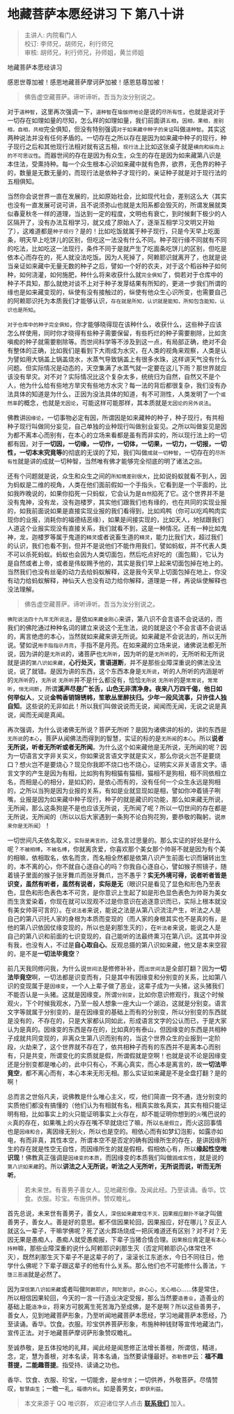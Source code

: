 # 地藏菩萨本愿经讲习 下 第八十讲

> 主讲人: 内院看门人 <br />
> 校订: 李师兄，胡师兄，利行师兄 <br />
> 审核: 胡师兄，利行师兄，孙师姐，黄兰师姐 <br />

地藏菩萨本愿经讲习

感恩世尊加被！感恩地藏菩萨摩诃萨加被！感恩慈尊加被！

> 佛告虚空藏菩萨。谛听谛听。吾当为汝分别说之。

对于`道种智`，这里再次强调一下，`道种智`在`瑜伽师地论`是说的`尽所有性`，也就是说对于一切存在如理如量的尽知，怎么样的如理如量，我们前面讲`五相`，`因相，果相，差别相，自相，共相`完全俱知，但没有特别强调`对于如来藏中种子的亲证`叫做`道种智`。其实这两种说法并没有任何矛盾的。一切存在之所以存在是因为如来藏中种子的现行，种子现行之后和其他现行法相对就有这五相，`现行法`上比如这张桌子就是`横向和纵向上的不可思议性`。而器世间的存在是因为有众生，众生的存在是因为如来藏第八识是本住法，受熏持种。每一个众生根本心识如来藏中就有色界，欲界，无色界的种子的，数量是无数无量的，而现行法是依种子才现行的，亲证种子就是对于现行法的五相俱知。

当然你会说世界一直在发展的，比如原始社会，比如现代社会，差别这么大（其实也没有一直发展可说可讲，且不说须弥山也就是太阳系都会毁灭的，所谓发展就类似春夏秋冬一样的道理，当达到一定的程度，文明也有衰亡，到时候剩下极少的人区隔开了，没有办法互相学习，就又成了原始人了，逐渐互相学习文明又开始了），这难道都是`种子现行`？是的！比如吃饭就属于种子现行，只是今天早上吃面条，明天早上吃饼儿的区别，但吃这一法没有什么不同。种子现行缘不同就有不同的吃法，比如吃这一法现行，条件不同于是就产生了吃面条吃饼儿的区别，但吃是依本心而存在的，死人就没法吃饭。因为人死掉了，阿赖耶识就离开了，也就是说当亲证如来藏中无量无数的种子之后，譬如一个好的农夫，对于这个稻谷种子如何种，如何浇灌，如何施肥，种什么将来收获什么就`完全俱知`了，倘若对于仓库中的种子不具知，那么就绝对谈不上对于种子发芽结果有所知的，更进一步我们所谓的缘也是如来藏变现的，纵使有没有接触过的，纵使有他众生心识所变，也需要自己的阿赖耶识托为本质我们才能够认识，`存在就是所知，认识就是能知，所知包含能知，认识也是所知`。

`对于仓库中的种子完全俱知`，你才能够晓得现在该种什么，收获什么，这些种子应该怎么样使用，同时你才晓得有些种子需要保留，有些朽烂的种子需要剔除，比如贪嗔痴的种子就需要剔除等。而世间科学等不涉及到这一点，有局部正确，绝对不会有整体的正确，比如我们是看到下大雨成为水灾，在人类的视角来观察，人类是认为譬如用大锅盖上锅盖烧水，水蒸气导致锅盖上有很多水珠，这样讲天气没有什么问题。但实际情况是动态的，天空集满了水蒸气就一定要在这儿下雨？那世界就应该没有旱灾。对不对？实际情况比这个复杂太多，统统归为自然，自然又不是个人，他为什么给有些地方旱灾有些地方水灾？每一法的背后都很复杂，我们没有办法具体的知道是为什么，正因为没法具体的知道，有不可测性，人类发明了一个`或然率`的概念，也就是`无因论`，可能这样可能那样，其本质就是`无因论的另外说法`。

佛教讲`因缘论`，一切事物必定有因，所谓因是如来藏种的种子，种子现行，有共相种子现行叫做同分妄见，自己单独的业种现行叫做别业妄见。之所以叫做妄见是因为都不离本心而别有，在本心的立场来看都是虽有而非实的，所以现行法上的一切都有因，对于**一切因，一切缘，一切作，一切体，一切果，一切力，一切报，一切性，一切本末究竟等**的彻底的无误的了知，我们叫做`成就一切种智`，一切存在的`尽所有性`就是讲的成就一切种智，当然唯有佛才能够完全彻底的明了诸法之`因`。

还有个问题就是说，众生和众生之间的`所知境差别很大`，比如说蚂蚁就看不到人，因为蚂蚁是二维的视角，人类在他们面前假如一个手指头，它看到是一个平面的，比如我昨晚说的，如果你掐死一只蚂蚁，它会认为是`自然`掐死了它。这个世界并不是没有鬼神，没有龙，没有迦楼罗，其实他们跟我们也有缘的，也在共同的实现业报的，如我前面说如果是直接实现业报的我们看得到，比如鸡鸭（你可以吃鸡鸭肉实现你的业报，消耗你的福德结恶缘），如果是间接实现的，比如天人，地狱跟我们人道这个业报实现没有直接关系，我们就看不到，这是一种情况。还有一种比如鬼神，龙，迦楼罗等属于鬼道的`精灵`或者说畜生道的`精灵`，能力比我们大，超过我们的认识，我们也看不到，但并不是说他们不能作用我们，譬如蚂蚁，并不代表人类不可以杀死蚂蚁。蚂蚁也会因为人类切面包，然后吃点好吃的（面包屑），它认为是自然或者上帝，或者是伟蚁赐予他的，其实是我们早上起来切面包掉在地上的。当然我们也没有丝毫的动力去给蚂蚁解释，这是我今天早上切面包掉在地上，你没有动力给蚂蚁解释，神仙天人也没有动力给你解释，道理是一样，再说纵使解释也没法理解。

> 佛告虚空藏菩萨。谛听谛听。吾当为汝分别说之。

`佛陀说法四十九年无所说法`，是依`如来藏金刚心`来讲，第八识不会言语不会说话的，而我们的佛陀通过种种名词的建立来说这个无生法，说的就是这个不会言语不会说话的，离言绝虑的本心，当然就如来藏来讲无所说。如来藏是不会说法的，所以无所说。譬如说`用手指指示月亮`，手指不是月亮。在如来藏的立场来说，诸佛说法都无所说，因为讲的是`无所说`的，诸菩萨也`无所听`，因为听的是`无所听`的，无所听和无所说就是讲的`第八识如来藏`，**心行处灭，言语道断**，并不是那些业障深重说的佛法没法说，说了就错。是因为讲的东西，这个东西本身是`无所说`，听的人所听的内涵是听的`无所听`的，`无所说` `无所听`并不是什么都没有，恰恰`无所说` `无所听`的是`常常说`，`常常听`，`恒无间断`，所谓**溪声尽是广长舌，山色无非清净身。夜来八万四千偈，他日如何举似人**，又说**金鸭香销锦锈帏，笙歌丛里醉扶归。少年一段风流事，只许佳人独自知**。这些说的无非如此！所以我们叫做说说而无说，闻闻而无闻，无说之说是真说，闻而无闻是真闻。

再次强调，为什么说诸佛无所说？菩萨无所听？是因为诸佛讲的标的，讲的东西是`无所说`的`本心`，菩萨从闻佛法而得到的智慧，实证的标的是`无所闻`的`本心`。所以**说者无所说，听者无所听或者无所闻**。为什么这个如来藏他是无所说，无所闻的呢？因为一切语言文字非关实义，你如果说言语文字就是实义，那么你说火岂不是要烧口？想火岂不是要烧心？现见你我即不烧口也不烧心，证明实义非关语言文字。语言文字的产生是因为有相，比如狗有狗相猫有猫相，猫相不是狗相，相不同依相立名，而相是心的相分，是如幻的，是依心而有的，没有任何一个众生永远是狗相的，之所以当狗是因为业报的关系，有如是业就显现如是相，譬如你冲着镜子咧嘴，业报是因为如来藏中种子现行，种子的就是藏识的功能，那么如来藏无所说，无所闻，那么这条狗是不是也应该无所说，无所闻了呢？所以一切世间的存在都是无所说，无所闻的（所以以后大家遇到一条狗不论白狗花狗，要恭敬的鞠躬，说`原来你是无所闻`）！

一切世间凡夫依名取义，`实际是离言的`，过名言过思量的。那么实证的好处是什么呢？`不被相缚`，`不被名缚`，你就离贪爱，你喜欢那个美女那个帅哥不就是因为有个美的相嘛，依相取名，依名而贪，而名相全然都是依第八识产生前面七识而辗转出生的，本不离的心，你不就自心逐自心的吗？你我自心逐自心，譬如猴子照镜子，随着镜子里面的猴子张牙舞爪而张牙舞爪，岂不愚乎？**实无外境可得，说者听者皆是识变，虽然有听者，虽然有说者，实际是无**（眼识只是看见了显色和形色乃至表色，显色和形色表色本不可贪，是你意识上生起了如是形色显色表色为帅哥为美女而生贪爱染着，你现在就可以现观不过是你意识在追逐意识而已，实际上根本就没有美女帅哥可言的）。在`说法者`来说，能说之法是从第八识流注产生，听法之人是自己的第八识托人家的身根为本质而变现的（而人家的身根其实也不是真的有，是他的第八识依因仗缘变现的，所以也是刹那生灭的），在`听法者`来说，能说之人是自己的第八识和前面的七识变现的，自己能听的法最终熏习在第八识。这其中并没有我，也没有人，不过是**自心取自心**。反观总摄的第八识如来藏，他又是本来空寂的，是不是**一切法毕竟空**？

前几天我同修问我，为什么说`世间法`是修修补补，而`出世间法`是全部打翻？因为**一切法毕竟空**啊，一切法都是识变而有，只是其中有因缘变和分别变的关系，比如第八识的变现属于是`因缘变`，一个人上辈子做了恶业，这辈子成为一头猪，这头猪我们不能否认是一头猪。这就是因缘变。所谓`分别变`，比如你意识修观行，我这个时候观火，下个时候我观水，乃至一般人想象一座大山一个湖泊，这就是分别变。语言文字等就属于分别变的，是在因缘变的基础上而有的分别变，所以分别变的东西就是没有的，不存在的，只是大家都认同如此，形成语言文字的公认而已，于是大家认为是真的。因缘变的东西是存在的，比如真的有泰山，但因缘变的东西是共相种子成就共同变现的，非离众生第八识而别有的，当这个世界众生的业报到一定阶段，火劫来了，这个世界就不存在了，依共相种子而有的东西并不是离本心而别有，只是共变，所谓变化的实质就是假，所谓假就是空啊！也就是说不论是因缘变还是分别变都是唯心的，此中只有心，不离心真实，而心本是离言的，故**一切法毕竟空**，都不离心而有，本心本来无形无相。那么实证如来藏是不是全盘打翻？是的啊！

总而言之世俗凡夫，说佛教是什么唯心主义，哎，他们简直一窍不通，连分别变的实质他们都没有搞懂的（他们认为有相就有名，相真实故名真实，其实有相只能证明有相，比如事实上的火只能证明事实上火存在，却不能证明你想到的`火`嘴巴说的`火`真的存在，如果嘴上的火存在嘴不早就烧烂了嘛，所以`名是假立`，而火这回事情也是`因缘和合`，离因缘无别火，所以也是空的。相依心而有如梦幻泡影，如露亦如电，有而非真，其性本空，所谓本空不是否定的确有因缘所生的存在，是讲因缘所生的存在就是性空无自性，而因缘所生的就是假相，假相依心有，所以**缘起性空唯识现**！佛教真正强调是`因缘变的本质`，而因缘变的本质我们叫做`圆成实性`，就是说的`第八识如来藏`的。所以**讲法之人无所说，听法之人无所听，无所说而说，听而无所听**。

> 若未来世。有善男子善女人。见地藏形像。及闻此经。乃至读诵。香华。饮食。衣服。珍宝。布施供养。赞叹瞻礼。

首先总说，未来世有善男子，善女人，`深信如来藏常住不灭，因果报应颠扑不破`才叫做善男子，善女人。善是好的意思。都不信因果轮回，因果报应，好在哪儿？反正人就这么一辈子，干嘛学佛呢？死了送火葬场烧成一把灰难道还有区别？对不对？无因无果是愚痴人，愚痴人就受愚痴报，下辈子当猪合情合理。`因果报应`肯定是`有本心持种`嘛，那些业障深重的说什么阿赖耶识刹那生灭（否定阿赖耶识心体常住不灭），既然刹那生灭下辈子不是这辈子的了，滚滚长江东逝水，今日不同往日，他学什么佛呢？下辈子跟这辈子的他有什么关系。那么他们也不可能修什么善法，`下堕三恶道`就是必然了。

因为`深信第八识如来藏`或者叫做`阿赖耶识`，`阿陀那识`，`非心心`，`无心相心`……体是常住，所以相信因果轮回，今天的一言一行造业决定受报，那么当然要`造善业`，造善业的基础上能`造净业`，将来方可脱离生死苦海乃至成佛，是不是啊？所以这些善男子，善女人，见到地藏菩萨形象，乃至听闻地藏菩萨本愿经，学习地藏菩萨本愿经，乃至读诵。香华。饮食。衣服。珍宝供养菩萨形象，布施种种钱财等宣传地藏法门，宣传正法。对于地藏菩萨摩诃萨形象赞叹瞻礼。

至诚恭敬，是五体投地的礼拜，闻此经是闻思修正法增长善根，所谓信，精进，念，定，慧为善根，对本名读，背本名诵，当然要读懂最好。`弥勒菩萨`云：**福不趣菩提，二能趣菩提**。指受持、读诵之功也。

香华、饮食、衣服、珍宝，一切能舍，是`舍悭贪`；一切供养，外敬菩萨。尽情赞叹，`智慧由生`；一瞻一礼，`福德内长`。如是善男女，`即获利益`。

> 本文来源于 QQ 唯识群， 欢迎诸位学人点击 **[联系我们](https://mp.weixin.qq.com/s/lZCfWjmLjgNR165Tx4_bCQ)** 加入。
